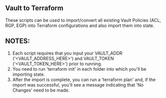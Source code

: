 ## Vault to Terraform
These scripts can be used to import/convert all existing Vault Policies (ACL, RGP, EGP) into Terraform configurations and also import them into state.

## NOTES:
1) Each script requires that you input your VAULT_ADDR ('<VAULT_ADDRESS_HERE>') and VAULT_TOKEN ('<VAULT_TOKEN_HERE>') prior to running.
2) You need to run 'terraform init' in each folder into which you'll be importing state.
3) After the import is complete, you can run a 'terraform plan' and, if the import was successful, you'll see a message indicating that 'No Changes' need to be made.
